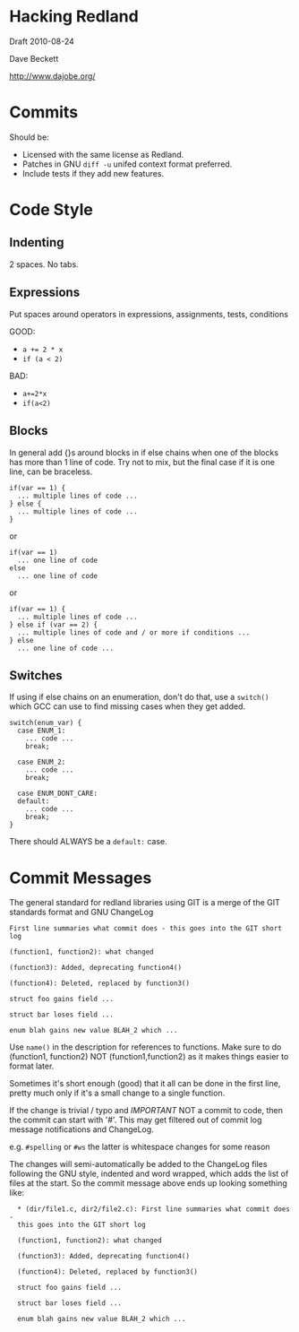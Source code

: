 Hacking Redland
===============

Draft 2010-08-24

Dave Beckett

http://www.dajobe.org/


Commits
=======

Should be:

  * Licensed with the same license as Redland.
  * Patches in GNU `diff -u` unifed context format preferred.
  * Include tests if they add new features.


Code Style
==========


Indenting
---------

2 spaces.  No tabs.


Expressions
-----------
Put spaces around operators in expressions, assignments, tests, conditions

GOOD:

  * `a += 2 * x`
  * `if (a < 2)`

BAD:

  * `a+=2*x`
  * `if(a<2)`


Blocks
------
In general add {}s around blocks in if else chains when one of the blocks
has more than 1 line of code.  Try not to mix, but the final case if it
is one line, can be braceless.

    if(var == 1) {
      ... multiple lines of code ...
    } else {
      ... multiple lines of code ...
    }

or

    if(var == 1)
      ... one line of code
    else
      ... one line of code

or

    if(var == 1) {
      ... multiple lines of code ...
    } else if (var == 2) {
      ... multiple lines of code and / or more if conditions ...
    } else
      ... one line of code ...


Switches
--------

If using if else chains on an enumeration, don't do that, use a
`switch()` which GCC can use to find missing cases when they get added.

    switch(enum_var) {
      case ENUM_1:
        ... code ...
        break;
    
      case ENUM_2:
        ... code ...
        break;
    
      case ENUM_DONT_CARE:
      default:
        ... code ...
        break;
    }

There should ALWAYS be a `default:` case.



Commit Messages
===============

The general standard for redland libraries using GIT is a merge
of the GIT standards format and GNU ChangeLog

    First line summaries what commit does - this goes into the GIT short log
    
    (function1, function2): what changed
    
    (function3): Added, deprecating function4()
    
    (function4): Deleted, replaced by function3()
    
    struct foo gains field ...
    
    struct bar loses field ...
    
    enum blah gains new value BLAH_2 which ...

Use `name()` in the description for references to functions.
Make sure to do (function1, function2) NOT (function1,function2) as
it makes things easier to format later.

Sometimes it's short enough (good) that it all can be done in the first
line, pretty much only if it's a small change to a single function.

If the change is trivial / typo and *IMPORTANT* NOT a commit to code,
then the commit can start with '#'.  This may get filtered out of
commit log message notifications and ChangeLog.

e.g.  `#spelling`  or `#ws`
the latter is whitespace changes for some reason

The changes will semi-automatically be added to the ChangeLog files
following the GNU style, indented and word wrapped, which adds the list
of files at the start.  So the commit message above ends up looking something
like:

      * (dir/file1.c, dir2/file2.c): First line summaries what commit does -
      this goes into the GIT short log
      
      (function1, function2): what changed
      
      (function3): Added, deprecating function4()
      
      (function4): Deleted, replaced by function3()
      
      struct foo gains field ...
      
      struct bar loses field ...
      
      enum blah gains new value BLAH_2 which ...

